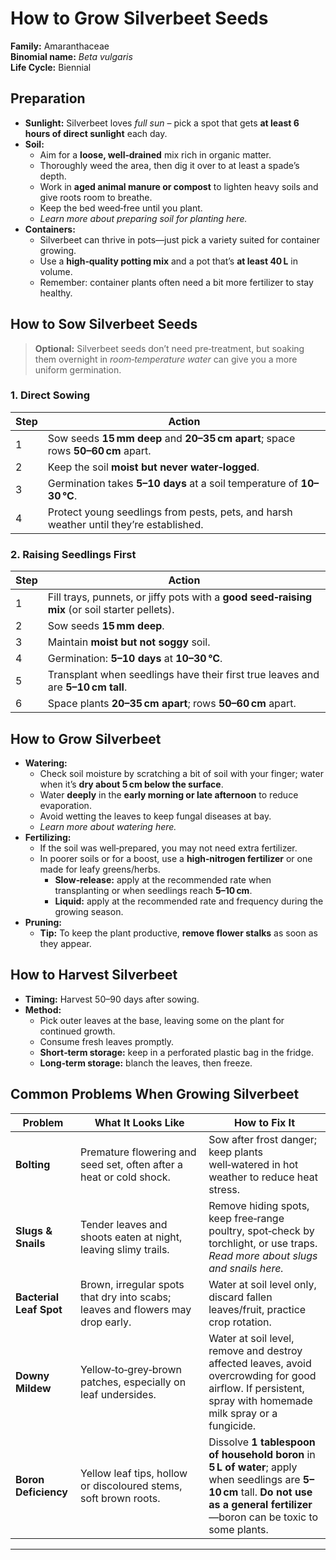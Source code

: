 # How to Grow Silverbeet Seeds

**Family:** Amaranthaceae  
**Binomial name:** _Beta vulgaris_  
**Life Cycle:** Biennial  

## Preparation

- **Sunlight:** Silverbeet loves *full sun* – pick a spot that gets **at least 6 hours of direct sunlight** each day.  
- **Soil:**  
  - Aim for a **loose, well‑drained** mix rich in organic matter.  
  - Thoroughly weed the area, then dig it over to at least a spade’s depth.  
  - Work in **aged animal manure or compost** to lighten heavy soils and give roots room to breathe.  
  - Keep the bed weed‑free until you plant.  
  - *Learn more about preparing soil for planting here.*  
- **Containers:**  
  - Silverbeet can thrive in pots—just pick a variety suited for container growing.  
  - Use a **high‑quality potting mix** and a pot that’s **at least 40 L** in volume.  
  - Remember: container plants often need a bit more fertilizer to stay healthy.  

## How to Sow Silverbeet Seeds

> **Optional:** Silverbeet seeds don’t need pre‑treatment, but soaking them overnight in *room‑temperature water* can give you a more uniform germination.

### 1. Direct Sowing

| Step | Action |
|------|--------|
| 1 | Sow seeds **15 mm deep** and **20–35 cm apart**; space rows **50–60 cm** apart. |
| 2 | Keep the soil **moist but never water‑logged**. |
| 3 | Germination takes **5–10 days** at a soil temperature of **10–30 °C**. |
| 4 | Protect young seedlings from pests, pets, and harsh weather until they’re established. |

### 2. Raising Seedlings First

| Step | Action |
|------|--------|
| 1 | Fill trays, punnets, or jiffy pots with a **good seed‑raising mix** (or soil starter pellets). |
| 2 | Sow seeds **15 mm deep**. |
| 3 | Maintain **moist but not soggy** soil. |
| 4 | Germination: **5–10 days** at **10–30 °C**. |
| 5 | Transplant when seedlings have their first true leaves and are **5–10 cm tall**. |
| 6 | Space plants **20–35 cm apart**; rows **50–60 cm** apart. |

## How to Grow Silverbeet

- **Watering:**  
  - Check soil moisture by scratching a bit of soil with your finger; water when it’s **dry about 5 cm below the surface**.  
  - Water **deeply** in the **early morning or late afternoon** to reduce evaporation.  
  - Avoid wetting the leaves to keep fungal diseases at bay.  
  - *Learn more about watering here.*  
- **Fertilizing:**  
  - If the soil was well‑prepared, you may not need extra fertilizer.  
  - In poorer soils or for a boost, use a **high‑nitrogen fertilizer** or one made for leafy greens/herbs.  
    - **Slow‑release:** apply at the recommended rate when transplanting or when seedlings reach **5–10 cm**.  
    - **Liquid:** apply at the recommended rate and frequency during the growing season.  
- **Pruning:**  
  - **Tip:** To keep the plant productive, **remove flower stalks** as soon as they appear.  

## How to Harvest Silverbeet

- **Timing:** Harvest 50–90 days after sowing.  
- **Method:**  
  - Pick outer leaves at the base, leaving some on the plant for continued growth.  
  - Consume fresh leaves promptly.  
  - **Short‑term storage:** keep in a perforated plastic bag in the fridge.  
  - **Long‑term storage:** blanch the leaves, then freeze.  

## Common Problems When Growing Silverbeet

| Problem | What It Looks Like | How to Fix It |
|---------|--------------------|---------------|
| **Bolting** | Premature flowering and seed set, often after a heat or cold shock. | Sow after frost danger; keep plants well‑watered in hot weather to reduce heat stress. |
| **Slugs & Snails** | Tender leaves and shoots eaten at night, leaving slimy trails. | Remove hiding spots, keep free‑range poultry, spot‑check by torchlight, or use traps. *Read more about slugs and snails here.* |
| **Bacterial Leaf Spot** | Brown, irregular spots that dry into scabs; leaves and flowers may drop early. | Water at soil level only, discard fallen leaves/fruit, practice crop rotation. |
| **Downy Mildew** | Yellow‑to‑grey‑brown patches, especially on leaf undersides. | Water at soil level, remove and destroy affected leaves, avoid overcrowding for good airflow. If persistent, spray with homemade milk spray or a fungicide. |
| **Boron Deficiency** | Yellow leaf tips, hollow or discoloured stems, soft brown roots. | Dissolve **1 tablespoon of household boron** in **5 L of water**; apply when seedlings are **5–10 cm** tall. **Do not use as a general fertilizer**—boron can be toxic to some plants. |

---